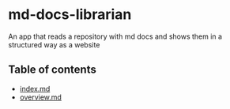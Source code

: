 # md-docs-librarian
An app that reads a repository with md docs and shows them in a structured way as a website

## Table of contents

- [index.md](https://github.com/KnutOlavHauk/md-docs-librarian/blob/main/docs/index.md)
- [overview.md](https://github.com/KnutOlavHauk/md-docs-librarian/blob/main/docs/overview.md)

